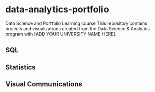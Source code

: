 # data-analytics-portfolio
Data Science and Portfolio Learning course
This repository contains projects and visualizations created from the Data Science & Analytics program with [ADD YOUR UNIVERSITY NAME HERE].

## SQL

## Statistics

## Visual Communications
